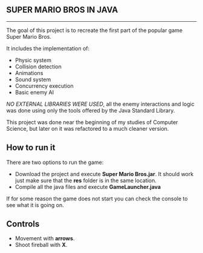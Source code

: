 ## SUPER MARIO BROS IN JAVA
----------------------------

The goal of this project is to recreate the first part of the popular game Super Mario Bros.

It includes the implementation of:
- Physic system
- Collision detection
- Animations
- Sound system
- Concurrency execution
- Basic enemy AI

*NO EXTERNAL LIBRARIES WERE USED*, all the enemy interactions and logic was done using only the tools offered by the Java Standard Library.

This project was done near the beginning of my studies of Computer Science, but later on it was refactored to a much cleaner version.

How to run it
------------
There are two options to run the game:
- Download the project and execute **Super Mario Bros.jar**. It should work just make sure that the **res** folder is in the same location.
- Compile all the java files and execute **GameLauncher.java**

If for some reason the game does not start you can check the console to see what it is going on.

Controls
-------
- Movement with **arrows**.
- Shoot fireball with **X**.


